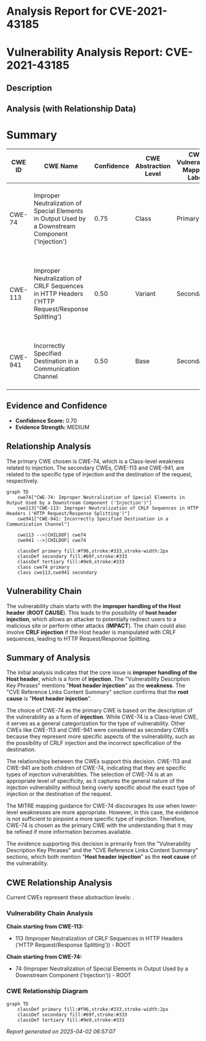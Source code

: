 # Analysis Report for CVE-2021-43185

# Vulnerability Analysis Report: CVE-2021-43185

## Description



## Analysis (with Relationship Data)

# Summary
| CWE ID | CWE Name | Confidence | CWE Abstraction Level | CWE Vulnerability Mapping Label | CWE-Vulnerability Mapping Notes |
|---|---|---|---|---|---|
| CWE-74 | Improper Neutralization of Special Elements in Output Used by a Downstream Component ('Injection') | 0.75 | Class |  Primary | Allowed-with-Review, The vulnerability is due to **improper handling of the Host header**, which can lead to an **injection** vulnerability. |
| CWE-113 | Improper Neutralization of CRLF Sequences in HTTP Headers ('HTTP Request/Response Splitting') | 0.50 | Variant | Secondary | Allowed, This is a possible secondary CWE as the Host header could be manipulated with CRLF sequences to cause HTTP Request/Response Splitting. |
| CWE-941 | Incorrectly Specified Destination in a Communication Channel | 0.50 | Base | Secondary | Allowed, This is another possible secondary CWE since the Host header is used to specify the destination. |

## Evidence and Confidence

*   **Confidence Score:** 0.70
*   **Evidence Strength:** MEDIUM

## Relationship Analysis
The primary CWE chosen is CWE-74, which is a Class-level weakness related to injection. The secondary CWEs, CWE-113 and CWE-941, are related to the specific type of injection and the destination of the request, respectively.

```mermaid
graph TD
    cwe74["CWE-74: Improper Neutralization of Special Elements in Output Used by a Downstream Component ('Injection')"]
    cwe113["CWE-113: Improper Neutralization of CRLF Sequences in HTTP Headers ('HTTP Request/Response Splitting')"]
    cwe941["CWE-941: Incorrectly Specified Destination in a Communication Channel"]

    cwe113 -->|CHILDOF| cwe74
    cwe941 -->|CHILDOF| cwe74
    
    classDef primary fill:#f96,stroke:#333,stroke-width:2px
    classDef secondary fill:#69f,stroke:#333
    classDef tertiary fill:#9e9,stroke:#333
    class cwe74 primary
    class cwe113,cwe941 secondary
```

## Vulnerability Chain
The vulnerability chain starts with the **improper handling of the Host header** (**ROOT CAUSE**). This leads to the possibility of **host header injection**, which allows an attacker to potentially redirect users to a malicious site or perform other attacks (**IMPACT**). The chain could also involve **CRLF injection** if the Host header is manipulated with CRLF sequences, leading to HTTP Request/Response Splitting.

## Summary of Analysis
The initial analysis indicates that the core issue is **improper handling of the Host header**, which is a form of **injection**. The "Vulnerability Description Key Phrases" mentions "**Host header injection**" as the **weakness**. The "CVE Reference Links Content Summary" section confirms that the **root cause** is "**Host header injection**".

The choice of CWE-74 as the primary CWE is based on the description of the vulnerability as a form of **injection**. While CWE-74 is a Class-level CWE, it serves as a general categorization for the type of vulnerability. Other CWEs like CWE-113 and CWE-941 were considered as secondary CWEs because they represent more specific aspects of the vulnerability, such as the possibility of CRLF injection and the incorrect specification of the destination.

The relationships between the CWEs support this decision. CWE-113 and CWE-941 are both children of CWE-74, indicating that they are specific types of injection vulnerabilities. The selection of CWE-74 is at an appropriate level of specificity, as it captures the general nature of the injection vulnerability without being overly specific about the exact type of injection or the destination of the request.

The MITRE mapping guidance for CWE-74 discourages its use when lower-level weaknesses are more appropriate. However, in this case, the evidence is not sufficient to pinpoint a more specific type of injection. Therefore, CWE-74 is chosen as the primary CWE with the understanding that it may be refined if more information becomes available.

The evidence supporting this decision is primarily from the "Vulnerability Description Key Phrases" and the "CVE Reference Links Content Summary" sections, which both mention "**Host header injection**" as the **root cause** of the vulnerability.


## CWE Relationship Analysis

Current CWEs represent these abstraction levels: .


### Vulnerability Chain Analysis

**Chain starting from CWE-113:**
- 113 (Improper Neutralization of CRLF Sequences in HTTP Headers ('HTTP Request/Response Splitting')) - ROOT


**Chain starting from CWE-74:**
- 74 (Improper Neutralization of Special Elements in Output Used by a Downstream Component ('Injection')) - ROOT



### CWE Relationship Diagram

```mermaid
graph TD
    classDef primary fill:#f96,stroke:#333,stroke-width:2px
    classDef secondary fill:#69f,stroke:#333
    classDef tertiary fill:#9e9,stroke:#333
```



*Report generated on 2025-04-02 06:57:07*
